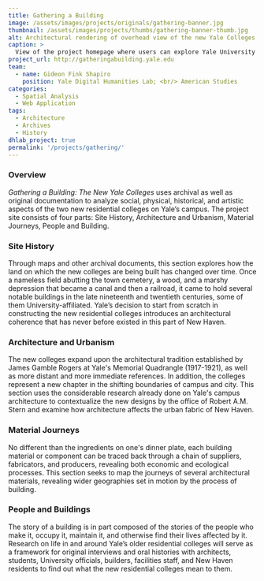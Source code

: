 ```yaml
---
title: Gathering a Building
image: /assets/images/projects/originals/gathering-banner.jpg
thumbnail: /assets/images/projects/thumbs/gathering-banner-thumb.jpg
alt: Architectural rendering of overhead view of the new Yale Colleges (2017)
caption: >
  View of the project homepage where users can explore Yale University's campus expansion.
project_url: http://gatheringabuilding.yale.edu
team:
  - name: Gideon Fink Shapiro
    position: Yale Digital Humanities Lab; <br/> American Studies
categories:
  - Spatial Analysis
  - Web Application
tags:
  - Architecture  
  - Archives
  - History
dhlab_project: true
permalink: '/projects/gathering/'
---
```


### Overview

*Gathering a Building: The New Yale Colleges* uses archival as well as original documentation to analyze social, physical, historical, and artistic aspects of the two new residential colleges on Yale’s campus. The project site consists of four parts: Site History, Architecture and Urbanism, Material Journeys, People and Building.

### Site History

Through maps and other archival documents, this section explores how the land on which the new colleges are being built has changed over time. Once a nameless field abutting the town cemetery, a wood, and a marshy depression that became a canal and then a railroad, it came to hold several notable buildings in the late nineteenth and twentieth centuries, some of them University-affiliated. Yale’s decision to start from scratch in constructing the new residential colleges introduces an architectural coherence that has never before existed in this part of New Haven.

### Architecture and Urbanism

The new colleges expand upon the architectural tradition established by James Gamble Rogers at Yale's Memorial Quadrangle (1917-1921), as well as more distant and more immediate references. In addition, the colleges represent a new chapter in the shifting boundaries of campus and city. This section uses the considerable research already done on Yale's campus architecture to contextualize the new designs by the office of Robert A.M. Stern and examine how architecture affects the urban fabric of New Haven.

### Material Journeys

No different than the ingredients on one's dinner plate, each building material or component can be traced back through a chain of suppliers, fabricators, and producers, revealing both economic and ecological processes. This section seeks to map the journeys of several architectural materials, revealing wider geographies set in motion by the process of building.

### People and Buildings

The story of a building is in part composed of the stories of the people who make it, occupy it, maintain it, and otherwise find their lives affected by it. Research on life in and around Yale’s older residential colleges will serve as a framework for original interviews and oral histories with architects, students, University officials, builders, facilities staff, and New Haven residents to find out what the new residential colleges mean to them.